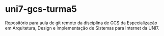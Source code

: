 # uni7-gcs-turma5
Repositório para aula de git remoto da disciplina de GCS da Especialização em Arquitetura, Design e Implementação de Sistemas para Internet da UNI7.
